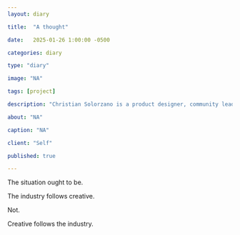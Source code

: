 ```yaml
---
layout: diary

title:  "A thought"

date:   2025-01-26 1:00:00 -0500

categories: diary

type: "diary"

image: "NA"

tags: [project]

description: "Christian Solorzano is a product designer, community leader, educator, and podcast host."

about: "NA"

caption: "NA"

client: "Self"

published: true

---
```

The situation ought to be. 

The industry follows creative. 


Not. 

Creative follows the industry. 


